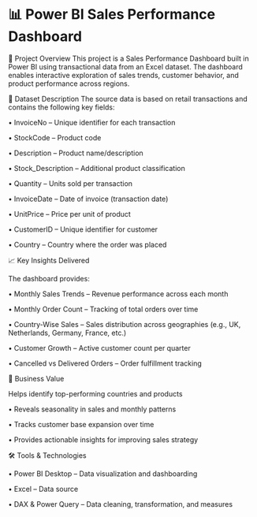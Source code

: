 # 📊 Power BI Sales Performance Dashboard
📌 Project Overview
This project is a Sales Performance Dashboard built in Power BI using transactional data from an Excel dataset.
The dashboard enables interactive exploration of sales trends, customer behavior, and product performance across regions.

📂 Dataset Description
The source data is based on retail transactions and contains the following key fields:

• InvoiceNo – Unique identifier for each transaction

• StockCode – Product code

• Description – Product name/description

• Stock_Description – Additional product classification

• Quantity – Units sold per transaction

• InvoiceDate – Date of invoice (transaction date)

• UnitPrice – Price per unit of product

• CustomerID – Unique identifier for customer

• Country – Country where the order was placed


📈 Key Insights Delivered

The dashboard provides:

• Monthly Sales Trends – Revenue performance across each month

• Monthly Order Count – Tracking of total orders over time

• Country-Wise Sales – Sales distribution across geographies (e.g., UK, Netherlands, Germany, France, etc.)

• Customer Growth – Active customer count per quarter

• Cancelled vs Delivered Orders – Order fulfillment tracking

🎯 Business Value

Helps identify top-performing countries and products

• Reveals seasonality in sales and monthly patterns

• Tracks customer base expansion over time

• Provides actionable insights for improving sales strategy

🛠️ Tools & Technologies

• Power BI Desktop – Data visualization and dashboarding

• Excel – Data source

• DAX & Power Query – Data cleaning, transformation, and measures
